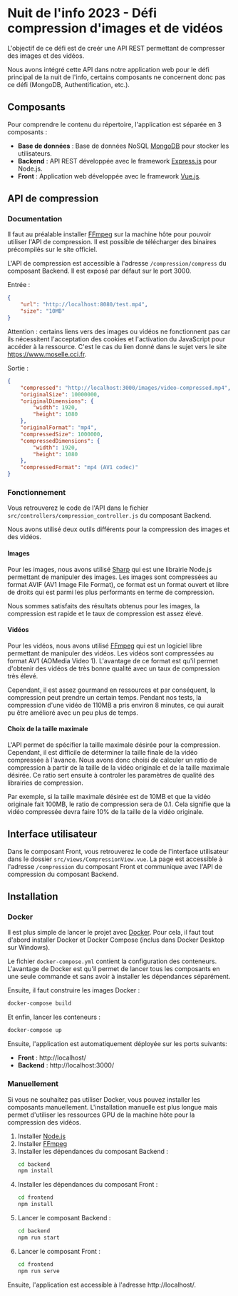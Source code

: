 # Nuit de l'info 2023 - Défi compression d'images et de vidéos

L'objectif de ce défi est de creér une API REST permettant de compresser des images et des vidéos. 

Nous avons intégré cette API dans notre application web pour le défi principal de la nuit de l'info, certains composants ne concernent donc pas ce défi (MongoDB, Authentification, etc.).

## Composants

Pour comprendre le contenu du répertoire, l'application est séparée en 3 composants :
* **Base de données** : Base de données NoSQL [MongoDB](https://www.mongodb.com/) pour stocker les utilisateurs.
* **Backend** : API REST développée avec le framework [Express.js](https://expressjs.com/) pour Node.js.
* **Front** : Application web développée avec le framework [Vue.js](https://vuejs.org/).

## API de compression

### Documentation

Il faut au préalable installer [FFmpeg](https://ffmpeg.org/) sur la machine hôte pour pouvoir utiliser l'API de compression. Il est possible de télécharger des binaires précompilés sur le site officiel.

L'API de compression est accessible à l'adresse `/compression/compress` du composant Backend. Il est exposé par défaut sur le port 3000.

Entrée :
```json
{
    "url": "http://localhost:8080/test.mp4",
    "size": "10MB"
}
```

Attention : certains liens vers des images ou vidéos ne fonctionnent pas car ils nécessitent l'acceptation des cookies et l'activation du JavaScript pour accéder à la ressource. C'est le cas du lien donné dans le sujet vers le site https://www.moselle.cci.fr.

Sortie :
```json
{
    "compressed": "http://localhost:3000/images/video-compressed.mp4",
    "originalSize": 10000000,
    "originalDimensions": {
        "width": 1920,
        "height": 1080
    },
    "originalFormat": "mp4",
    "compressedSize": 1000000,
    "compressedDimensions": {
        "width": 1920,
        "height": 1080
    },
    "compressedFormat": "mp4 (AV1 codec)"
}
```

### Fonctionnement

Vous retrouverez le code de l'API dans le fichier `src/controllers/compression_controller.js` du composant Backend.

Nous avons utilisé deux outils différents pour la compression des images et des vidéos.

#### Images

Pour les images, nous avons utilisé [Sharp](https://sharp.pixelplumbing.com/) qui est une librairie Node.js permettant de manipuler des images. Les images sont compressées au format AVIF (AV1 Image File Format), ce format est un format ouvert et libre de droits qui est parmi les plus performants en terme de compression.

Nous sommes satisfaits des résultats obtenus pour les images, la compression est rapide et le taux de compression est assez élevé.

#### Vidéos

Pour les vidéos, nous avons utilisé [FFmpeg](https://ffmpeg.org/) qui est un logiciel libre permettant de manipuler des vidéos. Les vidéos sont compressées au format AV1 (AOMedia Video 1). L'avantage de ce format est qu'il permet d'obtenir des vidéos de très bonne qualité avec un taux de compression très élevé. 

Cependant, il est assez gourmand en ressources et par conséquent, la compression peut prendre un certain temps. Pendant nos tests, la compression d'une vidéo de 110MB a pris environ 8 minutes, ce qui aurait pu être amélioré avec un peu plus de temps.

#### Choix de la taille maximale

L'API permet de spécifier la taille maximale désirée pour la compression. Cependant, il est difficile de déterminer la taille finale de la vidéo compressée à l'avance. Nous avons donc choisi de calculer un ratio de compression à partir de la taille de la vidéo originale et de la taille maximale désirée. Ce ratio sert ensuite à controler les paramètres de qualité des librairies de compression.

Par exemple, si la taille maximale désirée est de 10MB et que la vidéo originale fait 100MB, le ratio de compression sera de 0.1. Cela signifie que la vidéo compressée devra faire 10% de la taille de la vidéo originale. 

## Interface utilisateur

Dans le composant Front, vous retrouverez le code de l'interface utilisateur dans le dossier `src/views/CompressionView.vue`.
La page est accessible à l'adresse `/compression` du composant Front et communique avec l'API de compression du composant Backend.

## Installation

### Docker

Il est plus simple de lancer le projet avec [Docker](https://www.docker.com/). Pour cela, il faut tout d'abord installer Docker et Docker Compose (inclus dans Docker Desktop sur Windows).

Le fichier `docker-compose.yml` contient la configuration des conteneurs. L'avantage de Docker est qu'il permet de lancer tous les composants en une seule commande et sans avoir à installer les dépendances séparément.

Ensuite, il faut construire les images Docker :

```bash
docker-compose build
```

Et enfin, lancer les conteneurs :

```bash
docker-compose up
```

Ensuite, l'application est automatiquement déployée sur les ports suivants:
* **Front** : http://localhost/
* **Backend** : http://localhost:3000/


### Manuellement

Si vous ne souhaitez pas utiliser Docker, vous pouvez installer les composants manuellement. L'installation manuelle est plus longue mais permet d'utiliser les ressources GPU de la machine hôte pour la compression des vidéos.

1. Installer [Node.js](https://nodejs.org/en/)
2. Installer [FFmpeg](https://ffmpeg.org/)
3. Installer les dépendances du composant Backend :
    ```bash
    cd backend
    npm install
    ```
4. Installer les dépendances du composant Front :
    ```bash
    cd frontend
    npm install
    ```
5. Lancer le composant Backend :
    ```bash
    cd backend
    npm run start
    ```
6. Lancer le composant Front :
    ```bash
    cd frontend
    npm run serve
    ```

Ensuite, l'application est accessible à l'adresse http://localhost/.
